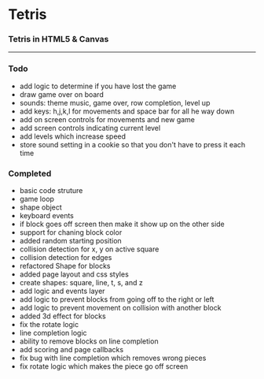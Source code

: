 Tetris
======

### Tetris in HTML5 & Canvas

------

### Todo
- add logic to determine if you have lost the game
- draw game over on board
- sounds: theme music, game over, row completion, level up
- add keys: h,j,k,l for movements and space bar for all he way down
- add on screen controls for movements and new game
- add screen controls indicating current level
- add levels which increase speed
- store sound setting in a cookie so that you don't have to press it each time

### Completed
- basic code struture
- game loop
- shape object
- keyboard events
- if block goes off screen then make it show up on the other side
- support for chaning block color
- added random starting position
- collision detection for x, y on active square
- collision detection for edges
- refactored Shape for blocks
- added page layout and css styles
- create shapes: square, line, t, s, and z
- add logic and events layer
- add logic to prevent blocks from going off to the right or left
- add logic to prevent movement on collision with another block
- added 3d effect for blocks
- fix the rotate logic
- line completion logic
- ability to remove blocks on line completion
- add scoring and page callbacks
- fix bug with line completion which removes wrong pieces
- fix rotate logic which makes the piece go off screen
